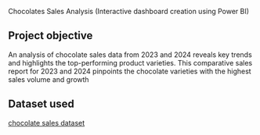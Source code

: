 Chocolates Sales Analysis (Interactive dashboard creation using Power BI)
## Project objective
An analysis of chocolate sales data from 2023 and 2024 reveals key trends and highlights the top-performing product varieties.
This comparative sales report for 2023 and 2024 pinpoints the chocolate varieties with the highest sales volume and growth
## Dataset used
 <a href=”https://d.docs.live.net/CF182E55F14BBC01/Desktop/data%20analysis%20course%20notebook/skillup%20classes%20note/Chocolates_dataset.csv”> chocolate sales dataset </a>

